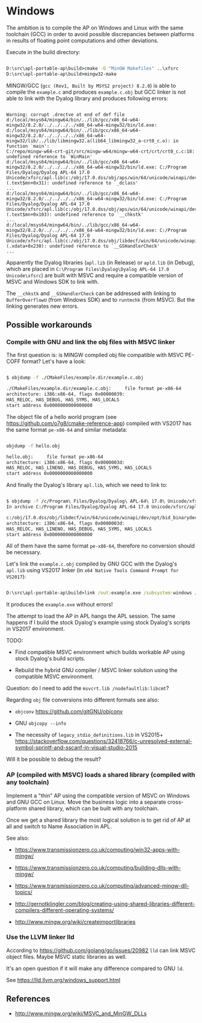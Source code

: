 # Windows

The ambition is to compile the AP on Windows and Linux with the same toolchain (GCC) in order to avoid possible discrepancies between platforms in results of floating point computations and other deviations.

Execute in the build directory:

```bat

D:\src\apl-portable-ap\build>cmake -G "MinGW Makefiles" ..\xfsrc
D:\src\apl-portable-ap\build>mingw32-make

```

MINGW/GCC (`gcc (Rev1, Built by MSYS2 project) 8.2.0`) is able to compile the `example.c` and produces `example.c.obj` but GCC linker is not able to link with the Dyalog library and produces following errors:

```text

Warning: corrupt .drectve at end of def file
d:/local/msys64/mingw64/bin/../lib/gcc/x86_64-w64-mingw32/8.2.0/../../../../x86_64-w64-mingw32/bin/ld.exe: d:/local/msys64/mingw64/bin/../lib/gcc/x86_64-w64-mingw32/8.2.0/../../../../x86_64-w64-mingw32/lib/../lib/libmingw32.a(lib64_libmingw32_a-crt0_c.o): in function `main':
C:/repo/mingw-w64-crt-git/src/mingw-w64/mingw-w64-crt/crt/crt0_c.c:18: undefined reference to `WinMain'
d:/local/msys64/mingw64/bin/../lib/gcc/x86_64-w64-mingw32/8.2.0/../../../../x86_64-w64-mingw32/bin/ld.exe: C:/Program Files/Dyalog/Dyalog APL-64 17.0 Unicode/xfsrc/apl.lib(c:/obj/17.0.dss/obj/aps/win/64/unicode/winapi/dev/opt/access.obj):(.text$mn+0x31): undefined reference to `_dclass'
...
d:/local/msys64/mingw64/bin/../lib/gcc/x86_64-w64-mingw32/8.2.0/../../../../x86_64-w64-mingw32/bin/ld.exe: C:/Program Files/Dyalog/Dyalog APL-64 17.0 Unicode/xfsrc/apl.lib(c:/obj/17.0.dss/obj/aps/win/64/unicode/winapi/dev/opt/w3task.obj):(.text$mn+0x103): undefined reference to `__chkstk'
...
d:/local/msys64/mingw64/bin/../lib/gcc/x86_64-w64-mingw32/8.2.0/../../../../x86_64-w64-mingw32/bin/ld.exe: C:/Program Files/Dyalog/Dyalog APL-64 17.0 Unicode/xfsrc/apl.lib(c:/obj/17.0.dss/obj/libdecf/win/64/unicode/winapi/dev/opt/bid_from_int.obj):(.xdata+0x230): undefined reference to `__GSHandlerCheck'
...

```

Apparently the Dyalog libraries (`apl.lib` (in Release) or `apld.lib` (in Debug), which are placed in `C:\Program Files\Dyalog\Dyalog APL-64 17.0 Unicode\xfsrc`) are built with MSVC and require a compatible version of MSVC and Windows SDK to link with.

The `__chkstk` and `__GSHandlerCheck` can be addressed with linking to `BufferOverflowU` (from Windows SDK) and to `runtmchk` (from MSVC). But the linking generates new errors.

## Possible workarounds

### Compile with GNU and link the obj files with MSVC linker

The first question is: is MINGW compiled obj file compatible with MSVC PE-COFF format? Let's have a look:

```bash

$ objdump -f ./CMakeFiles/example.dir/example.c.obj

./CMakeFiles/example.dir/example.c.obj:     file format pe-x86-64
architecture: i386:x86-64, flags 0x00000039:
HAS_RELOC, HAS_DEBUG, HAS_SYMS, HAS_LOCALS
start address 0x0000000000000000

```

The object file of a hello world program (see <https://github.com/o7g8/cmake-reference-app>) compiled with VS2017 has the same format `pe-x86-64` and similar metadata:

```bash

objdump -f hello.obj

hello.obj:     file format pe-x86-64
architecture: i386:x86-64, flags 0x0000003d:
HAS_RELOC, HAS_LINENO, HAS_DEBUG, HAS_SYMS, HAS_LOCALS
start address 0x0000000000000000

```

And finally the Dyalog's library `apl.lib`, which we need to link to:

```bash

$ objdump -f /c/Program\ Files/Dyalog/Dyalog\ APL-64\ 17.0\ Unicode/xfsrc/apl.lib | head -n 7
In archive C:/Program Files/Dyalog/Dyalog APL-64 17.0 Unicode/xfsrc/apl.lib:

c:/obj/17.0.dss/obj/libdecf/win/64/unicode/winapi/dev/opt/bid_binarydecimal.obj:     file format pe-x86-64
architecture: i386:x86-64, flags 0x0000003d:
HAS_RELOC, HAS_LINENO, HAS_DEBUG, HAS_SYMS, HAS_LOCALS
start address 0x0000000000000000

```

All of them have the same format `pe-x86-64`, therefore no conversion should be necessary.

Let's link the  `example.c.obj` compiled by GNU GCC with the Dyalog's `apl.lib` using VS2017 linker (in `x64 Native Tools Command Prompt for VS2017`):  

```bat

D:\src\apl-portable-ap\build>link /out:example.exe /subsystem:windows /release /machine:x64 CMakeFiles\example.dir\example.c.obj "c:\Program Files\Dyalog\Dyalog APL-64 17.0 Unicode\xfsrc\apl.lib" shlwapi.lib user32.lib gdi32.lib advapi32.lib legacy_stdio_definitions.lib

```

It produces the `example.exe` without errors!

The attempt to load the AP in APL hangs the APL session. The same happens if I build the stock Dyalog's example using stock Dyalog's scripts in VS2017 environment.

TODO:

* Find compatible MSVC environment which builds workable AP using stock Dyalog's build scripts.

* Rebuild the hybrid GNU compiler / MSVC linker solution using the compatible MSVC environment.

Question: do I need to add the `msvcrt.lib /nodefaultlib:libcmt`?

Regarding `obj` file conversions into different formats see also:

* `objconv` <https://github.com/gitGNU/objconv>

* GNU `objcopy --info`

* The necessity of `legacy_stdio_definitions.lib` in VS2015+ <https://stackoverflow.com/questions/32418766/c-unresolved-external-symbol-sprintf-and-sscanf-in-visual-studio-2015>

Will it be possible to debug the result?

### AP (compiled with MSVC) loads a shared library (compiled with any toolchain)

Implement a "thin" AP using the compatible version of MSVC on Windows and GNU GCC on Linux. Move the business logic into a separate cross-platform shared library, which can be built with any toolchain.

Once we get a shared library the most logical solution is to get rid of AP at all and switch to Name Association in APL.

See also:

* <https://www.transmissionzero.co.uk/computing/win32-apps-with-mingw/>

* <https://www.transmissionzero.co.uk/computing/building-dlls-with-mingw/>

* <https://www.transmissionzero.co.uk/computing/advanced-mingw-dll-topics/>

* <http://gernotklingler.com/blog/creating-using-shared-libraries-different-compilers-different-operating-systems/>

* <http://www.mingw.org/wiki/createimportlibraries>

### Use the LLVM linker lld

According to <https://github.com/golang/go/issues/20982> `lld` can link MSVC object files. Maybe MSVC static libraries as well.

It's an open question if it will make any difference compared to GNU `ld`.

See <https://lld.llvm.org/windows_support.html>

## References

* <http://www.mingw.org/wiki/MSVC_and_MinGW_DLLs>